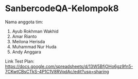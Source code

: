 # SanbercodeQA-Kelompok8

Nama anggota tim:
1. Ayub Rokhman Wakhid
2. Amar Rianto
3. Meilona Herisda
4. Muhammad Nur Huda
5. Andy Anggara

Link Test Plan: https://docs.google.com/spreadsheets/d/13W5BfjOHo6gz9fn5-7CKwtCBsCTkS-4P1C1V8RVqdAc/edit?usp=sharing
